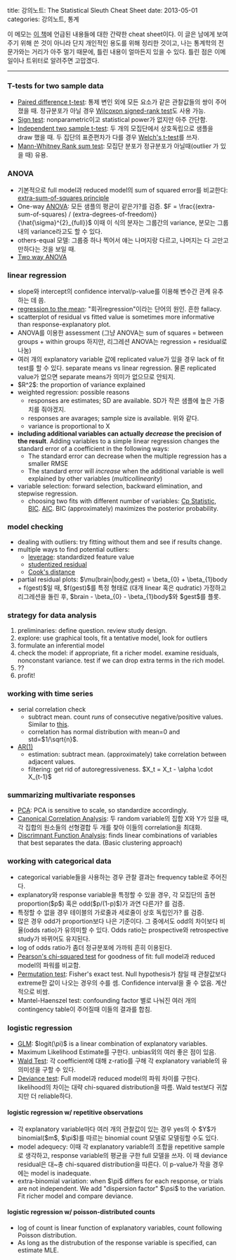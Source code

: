 title: 강의노트: The Statistical Sleuth Cheat Sheet
date: 2013-05-01
categories: 강의노트, 통계

이 메모는 [이 책](http://www.proaxis.com/~panorama/home.htm)에 언급된 내용들에 대한 간략한 cheat sheet이다. 이 글은 남에게 보여주기 위해 쓴 것이 아니라 단지 개인적인 용도를 위해 정리한 것이고, 나는 통계학의 전문가와는 거리가 아주 멀기 때문에, 틀린 내용이 얼마든지 있을 수 있다. 틀린 점은 이메일이나 트위터로 알려주면 고맙겠다.

<!-- PREVIEW_END -->

----

### T-tests for two sample data

* [Paired difference t-test](http://en.wikipedia.org/wiki/Paired_difference_test): 통제 변인 외에 모든 요소가 같은 관찰값들의 쌍이 주어졌을 때. 정규분포가 아닐 경우 [Wilcoxon signed-rank test](http://en.wikipedia.org/wiki/Wilcoxon_signed-rank_test)도 사용 가능.
* [Sign test](http://en.wikipedia.org/wiki/Sign_test): nonparametric이고 statistical power가 없지만 아주 간단함.
* [Independent two sample t-test](http://en.wikipedia.org/wiki/Student's_t-test#Independent_two-sample_t-test): 두 개의 모집단에서 상호독립으로 샘플을 draw 했을 때. 두 집단의 표준편차가 다를 경우 [Welch's t-test](http://en.wikipedia.org/wiki/Welch%27s_t_test)를 쓰자.
* [Mann-Whitney Rank sum test](http://en.wikipedia.org/wiki/Mann%E2%80%93Whitney_U): 모집단 분포가 정규분포가 아닐때(outlier 가 있을 때) 유용.

### ANOVA

* 기본적으로 full model과 reduced model의 sum of squared error를 비교한다: [extra-sum-of-squares principle](http://www.jerrydallal.com/LHSP/extra.htm)
* One-way [ANOVA](http://en.wikipedia.org/wiki/Analysis_of_variance): 모든 샘플의 평균이 같은가?를 검증. \$F = \frac{(extra-sum-of-squares) / (extra-degrees-of-freedom)}{\hat{\sigma}^{2}_{full}}\$ <!--_-->이때 이 식의 분자는 그룹간의 variance, 분모는 그룹 내의 variance라고도 할 수 있다.  
* others-equal 모델: 그룹중 하나 찍어서 얘는 나머지랑 다르고, 나머지는 다 고만고만하다는 것을 보일 때.
* [Two way ANOVA](http://en.wikipedia.org/wiki/Two-way_analysis_of_variance)

### linear regression

* slope와 intercept의 confidence interval/p-value를 이용해 변수간 관계 유추하는 데 씀.
* [regression to the mean](http://en.wikipedia.org/wiki/Regression_toward_the_mean): "회귀regression"이라는 단어의 원인. 흔한 fallacy.
* scatterplot of residual vs fitted value is sometimes more informative than response-explanatory plot.
* ANOVA를 이용한 assessment (그냥 ANOVA는 sum of squares = between groups + within groups 하지만, 리그레션 ANOVA는 regression + residual로 나눔)
* 여러 개의 explanatory variable 값에 replicated value가 있을 경우 lack of fit test를 할 수 있다. separate means vs linear regression. 물론 replicated value가 없으면 separate means가 의미가 없으므로 안되지.
* \$R^2\$: the proportion of variance explained
* weighted regression: possible reasons
	* responses are estimates; SD are available. SD가 작은 샘플에 높은 가중치를 줘야겠지.
	* responses are avarages; sample size is available. 위와 같다.
	* variance is proportional to X
* **including additional variables can actually _decrease_ the precision of the result**. Adding variables to a simple linear regression changes the standard error of a coefficient in the following ways:
	* The standard error can decrease when the multiple regression has a smaller RMSE
	* The standard error will _increase_ when the additional variable is well explained by other variables (*multicollinearity*)
* variable selection: forward selection, backward elimination, and stepwise regression.
	* choosing two fits with different number of variables: [Cp Statistic](http://en.wikipedia.org/wiki/Mallows's_Cp), [BIC](http://en.wikipedia.org/wiki/Bayesian_information_criterion). [AIC](http://en.wikipedia.org/wiki/Akaike_information_criterion). BIC (approximately) maximizes the posterior probability.

### model checking 

* dealing with outliers: try fitting without them and see if results change.
* multiple ways to find potential outliers: 
	* [leverage](http://en.wikipedia.org/wiki/Leverage_(statistics)): standardized feature value
	* [studentized residual](http://en.wikipedia.org/wiki/Studentized_residual)
	* [Cook's distance](http://en.wikipedia.org/wiki/Cook's_distance)
* partial residual plots: \$\mu(brain|body,gest) = \beta_{0} + \beta_{1}body + f(gest)\$일 때, \$f(gest)\$를 특정 형태로 (대개 linear 혹은 qudratic) 가정하고 리그레션을 돌린 후, \$brain - \beta_{0} - \beta_{1}body\$와 \$gest\$를 플롯.

### strategy for data analysis

1. preliminaries: define question. review study design.
2. explore: use graphical tools, fit a tentative model, look for outliers
3. formulate an inferential model
4. check the model: if appropriate, fit a richer model. examine residuals, nonconstant variance. test if we can drop extra terms in the rich model.
5. ??
6. profit!

### working with time series

* serial correlation check
	* subtract mean. count _runs_ of consecutive negative/positive values. Similar to [this](http://en.wikipedia.org/wiki/Wald%E2%80%93Wolfowitz_runs_test).
	* correlation has normal distribution with mean=0 and std=\$1/\sqrt{n}\$.
* [AR(1)](https://en.wikipedia.org/wiki/Autoregressive_model)
	* estimation: subtract mean. (approximately) take correlation between adjacent values. 
	* filtering: get rid of autoregressiveness. \$X_t = X_t - \alpha \cdot X_{t-1}\$

### summarizing multivariate responses

* [PCA](https://en.wikipedia.org/wiki/Principal_component_analysis): PCA is sensitive to scale, so standardize accordingly.
* [Canonical Correlation Analysis](http://en.wikipedia.org/wiki/Canonical_correlation): 두 random variable의 집합 X와 Y가 있을 때, 각 집합의 원소들의 선형결합 두 개를 찾아 이들의 correlation을 최대화.
* [Discrimnant Function Analysis](http://en.wikipedia.org/wiki/Discriminant_function_analysis): finds linear combinations of variables that best separates the data. (Basic clustering approach)

### working with categorical data

* categorical variable들을 사용하는 경우 관찰 결과는 frequency table로 주어진다.
* explanatory와 response variable을 특정할 수 있을 경우, 각 모집단의 출현 proportion(\$p\$) 혹은 odd(\$p/(1-p)\$)가 과연 다른가? 를 검증. 
* 특정할 수 없을 경우 테이블의 가로줄과 세로줄이 상호 독립인가? 를 검증.
* 많은 경우 odd가 proportion보다 나은 기준이다. 그 중에서도 odd의 차이보다 비율(odds ratio)가 유의미할 수 있다. Odds ratio는 prospective와 retrospective study가 바뀌어도 유지된다.
* log of odds ratio가 좀더 정규분포에 가까워 흔히 이용된다.
* [Pearson's chi-squared test](http://en.wikipedia.org/wiki/Pearson%27s_chi-squared_test) for goodness of fit: full model과 reduced model의 파워를 비교함.
* [Permutation test](http://en.wikipedia.org/wiki/Permutation_test#Permutation_tests): Fisher's exact test. Null hypothesis가 참일 때 관찰값보다 extreme한 값이 나오는 경우의 수를 셈. Confidence interval을 줄 수 없음. 계산적으로 비쌈.
* Mantel-Haenszel test: confounding factor 별로 나눠진 여러 개의 contingency table이 주어질때 이들의 결과를 합침.

### logistic regression

* [GLM](http://en.wikipedia.org/wiki/Generalized_linear_model): \$logit(\pi)\$ is a linear combination of explanatory variables.
* Maximum Likelihood Estimate를 구한다. unbias외의 여러 좋은 점이 있음.
* [Wald Test](http://en.wikipedia.org/wiki/Wald_test): 각 coefficient에 대해 z-ratio를 구해 각 explanatory variable의 유의미성을 구할 수 있다. 
* [Deviance test](http://en.wikipedia.org/wiki/Deviance_(statistics)): Full model과 reduced model의 파워 차이를 구한다. likelihood의 차이는 대략 chi-squared distribution을 따름. Wald test보다 귀찮지만 더 reliable하다.

#### logistic regression w/ repetitive observations

* 각 explanatory variable마다 여러 개의 관찰값이 있는 경우 yes의 수 \$Y\$가 binomial(\$m\$, \$\pi\$)를 따르는 binomial count 모델로 모델링할 수도 있다.
* model adequecy: 이때 각 explanatory variable의 조합을 repetitive sample로 생각하고, response variable의 평균을 구한 full 모델을 쓰자. 이 때 deviance residual은 대~충 chi-squared distribution을 따른다. 이 p-value가 작을 경우에는 model is inadequate.
* extra-binomial variation: when \$\pi\$ differs for each response, or trials are not independent. We add "dispersion factor" \$\psi\$ to the variation. Fit richer model and compare deviance.

#### logistic regression w/ poisson-distributed counts

* log of count is linear function of explanatory variables, count following Poisson distribution.
* As long as the distrubution of the response variable is specified, can estimate MLE.
